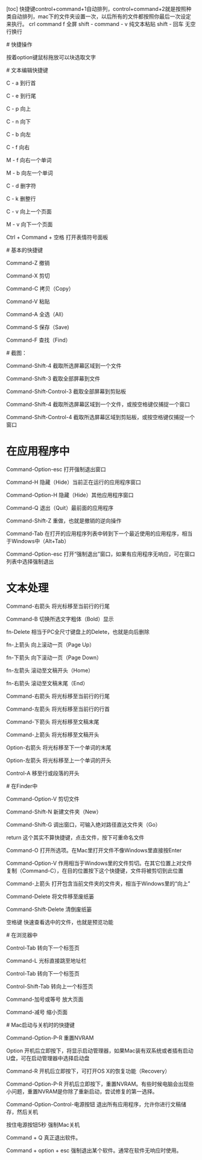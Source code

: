 [toc]
快捷键control+command+1自动排列，control+command+2就是按照种类自动排列，mac下的文件夹设置一次，以后所有的文件都按照你最后一次设定来执行。
crl command f 全屏
shift - command - v  纯文本粘贴
shift - 回车   无空行换行

\# 快捷操作

按着option键鼠标拖放可以块选取文字

\# 文本编辑快捷键

C - a 到行首

C - e 到行尾

C - p 向上

C - n 向下

C - b 向左

C - f 向右

M - f 向右一个单词

M - b 向左一个单词

C - d 删字符

C - k 删整行

C - v 向上一个页面

M - v 向下一个页面

Ctrl + Command + 空格 打开表情符号面板

\# 基本的快捷键

Command-Z 撤销　

Command-X 剪切　　

Command-C 拷贝（Copy）　　

Command-V 粘贴　　

Command-A 全选（All）　　

Command-S 保存（Save)　　

Command-F 查找（Find）

\# 截图：

Command-Shift-4 截取所选屏幕区域到一个文件　　

Command-Shift-3 截取全部屏幕到文件　　

Command-Shift-Control-3 截取全部屏幕到剪贴板　　

Command-Shift-4 截取所选屏幕区域到一个文件，或按空格键仅捕捉一个窗口　　

Command-Shift-Control-4 截取所选屏幕区域到剪贴板，或按空格键仅捕捉一个窗口

# 在应用程序中

Command-Option-esc 打开强制退出窗口　　

Command-H 隐藏（Hide）当前正在运行的应用程序窗口　　

Command-Option-H 隐藏（Hide）其他应用程序窗口　　

Command-Q 退出（Quit）最前面的应用程序　　

Command-Shift-Z 重做，也就是撤销的逆向操作　　

Command-Tab 在打开的应用程序列表中转到下一个最近使用的应用程序，相当于Windows中（Alt+Tab）　　

Command-Option-esc 打开“强制退出”窗口，如果有应用程序无响应，可在窗口列表中选择强制退出

# 文本处理

Command-右箭头 将光标移至当前行的行尾　　

Command-B 切换所选文字粗体（Bold）显示　　

fn-Delete 相当于PC全尺寸键盘上的Delete，也就是向后删除　　

fn-上箭头 向上滚动一页（Page Up）　　

fn-下箭头 向下滚动一页（Page Down）　　

fn-左箭头 滚动至文稿开头（Home）　　

fn-右箭头 滚动至文稿末尾（End）　　

Command-右箭头 将光标移至当前行的行尾　　

Command-左箭头 将光标移至当前行的行首　　

Command-下箭头 将光标移至文稿末尾　　

Command-上箭头 将光标移至文稿开头　　

Option-右箭头 将光标移至下一个单词的末尾　　

Option-左箭头 将光标移至上一个单词的开头　　

Control-A 移至行或段落的开头

\# 在Finder中

Command-Option-V 剪切文件　　

Command-Shift-N 新建文件夹（New）　　

Command-Shift-G 调出窗口，可输入绝对路径直达文件夹（Go）　　

return 这个其实不算快捷键，点击文件，按下可重命名文件　　

Command-O 打开所选项。在Mac里打开文件不像Windows里直接按Enter　　

Command-Option-V 作用相当于Windows里的文件剪切。在其它位置上对文件复制（Command-C），在目的位置按下这个快捷键，文件将被剪切到此位置　　

Command-上箭头 打开包含当前文件夹的文件夹，相当于Windows里的“向上”　　

Command-Delete 将文件移至废纸篓　　

Command-Shift-Delete 清倒废纸篓　　

空格键 快速查看选中的文件，也就是预览功能

\# 在浏览器中

Control-Tab 转向下一个标签页　　

Command-L 光标直接跳至地址栏　　

Control-Tab 转向下一个标签页　　

Control-Shift-Tab 转向上一个标签页　　

Command-加号或等号 放大页面　　

Command-减号 缩小页面

\# Mac启动与关机时的快捷键

Command-Option-P-R 重置NVRAM　　

Option 开机后立即按下，将显示启动管理器，如果Mac装有双系统或者插有启动U盘，可在启动管理器中选择启动盘　　

Command-R 开机后立即按下，可打开OS X的恢复功能（Recovery）　　

Command-Option-P-R 开机后立即按下，重置NVRAM。有些时候电脑会出现些小问题，重置NVRAM是你除了重新启动，尝试修复的第一选择。　　

Command-Option-Control-电源按钮 退出所有应用程序，允许你进行文稿储存，然后关机　　

按住电源按钮5秒 强制Mac关机

Command + Q 真正退出软件。

Command + option + esc 强制退出某个软件。通常在软件无响应时使用。
